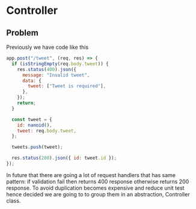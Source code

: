 # Controller

## Problem

Previously we have code like this

```js
app.post("/tweet", (req, res) => {
  if (isStringEmpty(req.body.tweet)) {
    res.status(400).json({
      message: "Invalid tweet",
      data: {
        tweet: ["Tweet is required"],
      },
    });
    return;
  }

  const tweet = {
    id: nanoid(),
    tweet: req.body.tweet,
  };

  tweets.push(tweet);

  res.status(200).json({ id: tweet.id });
});
```

In future that there are going a lot of request handlers that has same pattern: if validation fail then returns 400 response otherwise returns 200 response. To avoid duplication becomes expensive and reduce unit test hence decided we are going to to group them in an abstraction, Controller class.